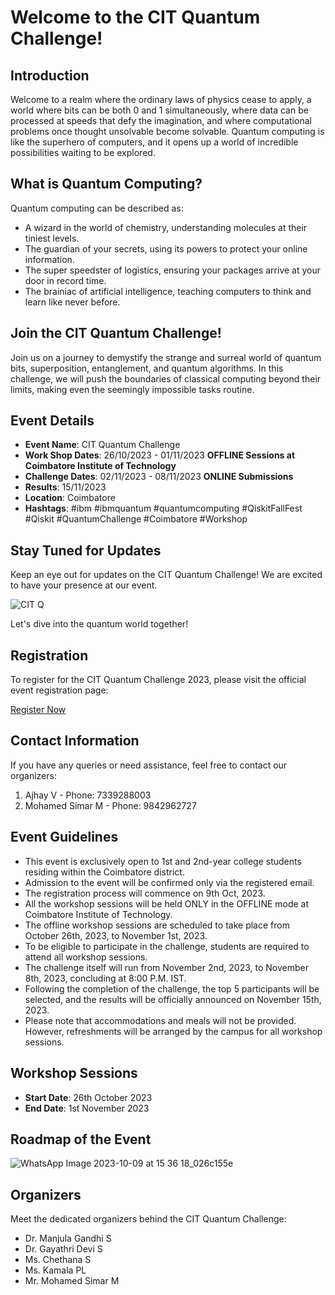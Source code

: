 # Welcome to the CIT Quantum Challenge!

## Introduction

Welcome to a realm where the ordinary laws of physics cease to apply, a world where bits can be both 0 and 1 simultaneously, where data can be processed at speeds that defy the imagination, and where computational problems once thought unsolvable become solvable. Quantum computing is like the superhero of computers, and it opens up a world of incredible possibilities waiting to be explored.

## What is Quantum Computing?

Quantum computing can be described as:

- A wizard in the world of chemistry, understanding molecules at their tiniest levels.
- The guardian of your secrets, using its powers to protect your online information.
- The super speedster of logistics, ensuring your packages arrive at your door in record time.
- The brainiac of artificial intelligence, teaching computers to think and learn like never before.

## Join the CIT Quantum Challenge!

Join us on a journey to demystify the strange and surreal world of quantum bits, superposition, entanglement, and quantum algorithms. In this challenge, we will push the boundaries of classical computing beyond their limits, making even the seemingly impossible tasks routine.

## Event Details

- **Event Name**: CIT Quantum Challenge
- **Work Shop Dates**: 26/10/2023 - 01/11/2023 **OFFLINE Sessions at Coimbatore Institute of Technology**
- **Challenge Dates**: 02/11/2023 - 08/11/2023 **ONLINE Submissions**
- **Results**: 15/11/2023
- **Location**: Coimbatore
- **Hashtags**: #ibm #ibmquantum #quantumcomputing #QiskitFallFest #Qiskit #QuantumChallenge #Coimbatore #Workshop

## Stay Tuned for Updates

Keep an eye out for updates on the CIT Quantum Challenge! We are excited to have your presence at our event.

![CIT Q](https://github.com/CIT-QUANTUM-HACKATHON/CIT-QUANTUM-CHALLENGE-2023/assets/114131042/bb421925-f9f1-4d05-a0ec-b141915c47e6)


Let's dive into the quantum world together!

## Registration

To register for the CIT Quantum Challenge 2023, please visit the official event registration page:

[Register Now](https://forms.gle/JyHRjHvESBMDG9G66)

## Contact Information

If you have any queries or need assistance, feel free to contact our organizers:

1. Ajhay V - Phone: 7339288003
2. Mohamed Simar M - Phone: 9842962727

## Event Guidelines

- This event is exclusively open to 1st and 2nd-year college students residing within the Coimbatore district.
- Admission to the event will be confirmed only via the registered email.
- The registration process will commence on 9th Oct, 2023.
- All the workshop sessions will be held ONLY in the OFFLINE mode at Coimbatore Institute of Technology.
- The offline workshop sessions are scheduled to take place from October 26th, 2023, to November 1st, 2023.
- To be eligible to participate in the challenge, students are required to attend all workshop sessions.
- The challenge itself will run from November 2nd, 2023, to November 8th, 2023, concluding at 8:00 P.M. IST.
- Following the completion of the challenge, the top 5 participants will be selected, and the results will be officially announced on November 15th, 2023.
- Please note that accommodations and meals will not be provided. However, refreshments will be arranged by the campus for all workshop sessions.

## Workshop Sessions

- **Start Date**: 26th October 2023
- **End Date**: 1st November 2023

## Roadmap of the Event
![WhatsApp Image 2023-10-09 at 15 36 18_026c155e](https://github.com/CIT-QUANTUM-HACKATHON/CIT-QUANTUM-CHALLENGE-2023/assets/114131042/62eec9bb-5989-4ec4-b00d-b53026a58dbd)

## Organizers

Meet the dedicated organizers behind the CIT Quantum Challenge:

- Dr. Manjula Gandhi S
- Dr. Gayathri Devi S
- Ms. Chethana S
- Ms. Kamala PL
- Mr. Mohamed Simar M


